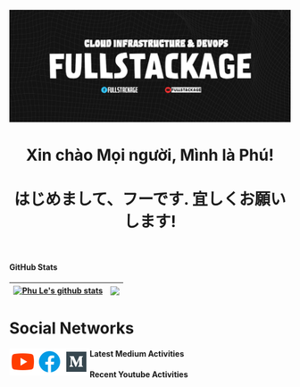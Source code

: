 
<p align="center"><a href="https://www.youtube.com/c/FullstacKAGE"><img src="./assets/github_profile_banner.jpg" /></a></p>

<h1 align="center">Xin chào Mọi người, Mình là Phú!</h1>
<h1 align="center">はじめまして、フーです. 宜しくお願いします!</h1>

<br />

#### GitHub Stats

| <a href="https://www.youtube.com/c/FullstacKAGE"><img align="center" src="https://github-readme-stats.vercel.app/api?username=p-le&show_icons=true&theme=algolia&include_all_commits=true&hide_border=true" alt="Phu Le's github stats" /></a> | <a href="https://www.youtube.com/c/FullstacKAGE"><img align="center" src="https://github-readme-stats.vercel.app/api/top-langs/?username=p-le&layout=compact&hide_border=true" /></a> |
| ------------- | ------------- |

<h1>Social Networks</h1>
<a href="https://www.youtube.com/c/FullstacKAGE">
  <img align="left" alt="FullstacKAGE | Youtube" width="48px" src="https://raw.githubusercontent.com/p-le/p-le/main/assets/youtube.svg" />
</a>
<a href="https://www.facebook.com/fullstackage">
  <img align="left" alt="FullstacKAGE | Facebook" width="48px" src="https://raw.githubusercontent.com/p-le/p-le/main/assets/facebook.svg" />
</a>
<a href="https://fullstackage.medium.com">
  <img align="left" alt="FullstacKAGE | Medium" width="48px" src="https://raw.githubusercontent.com/p-le/p-le/main/assets/medium.svg" />
</a>

#### Latest Medium Activities
<!-- MEDIUM:START -->
<!-- MEDIUM:END -->
 
#### Recent Youtube Activities
<!-- YOUTUBE:START -->
<!-- YOUTUBE:END -->
